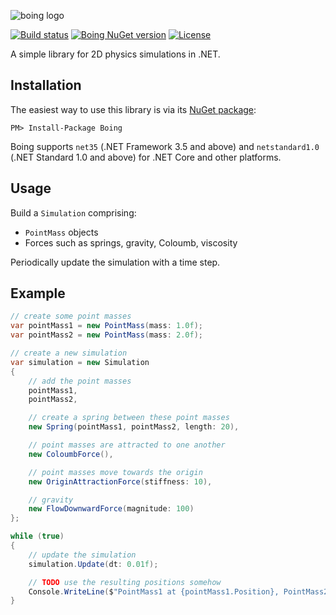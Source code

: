 ![boing logo](https://cdn.rawgit.com/drewnoakes/boing/master/Resources/logo.svg)


[![Build status](https://ci.appveyor.com/api/projects/status/xsovru9f2mmib616?svg=true)](https://ci.appveyor.com/project/drewnoakes/boing)
[![Boing NuGet version](https://img.shields.io/nuget/v/Boing.svg)](https://www.nuget.org/packages/Boing/)
[![License](https://img.shields.io/badge/License-Apache%202.0-blue.svg)](https://opensource.org/licenses/Apache-2.0)

A simple library for 2D physics simulations in .NET.

## Installation

The easiest way to use this library is via its [NuGet package](https://www.nuget.org/packages/Boing/):

    PM> Install-Package Boing

Boing supports `net35` (.NET Framework 3.5 and above) and `netstandard1.0` (.NET Standard 1.0 and above) for .NET Core and other platforms.

## Usage

Build a `Simulation` comprising:

- `PointMass` objects
- Forces such as springs, gravity, Coloumb, viscosity

Periodically update the simulation with a time step.

## Example

```csharp
// create some point masses
var pointMass1 = new PointMass(mass: 1.0f);
var pointMass2 = new PointMass(mass: 2.0f);

// create a new simulation
var simulation = new Simulation
{
    // add the point masses
    pointMass1,
    pointMass2,

    // create a spring between these point masses
    new Spring(pointMass1, pointMass2, length: 20),

    // point masses are attracted to one another
    new ColoumbForce(),

    // point masses move towards the origin
    new OriginAttractionForce(stiffness: 10),

    // gravity
    new FlowDownwardForce(magnitude: 100)
};

while (true)
{
    // update the simulation
    simulation.Update(dt: 0.01f);

    // TODO use the resulting positions somehow
    Console.WriteLine($"PointMass1 at {pointMass1.Position}, PointMass2 at {pointMass2.Position}");
}

```
